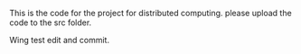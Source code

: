 This is the code for the project for distributed computing.
please upload the code to the src folder.

Wing test edit and commit.